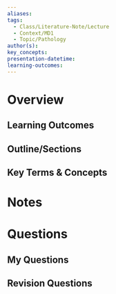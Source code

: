 ```yaml
---
aliases: 
tags:
  - Class/Literature-Note/Lecture
  - Context/MD1
  - Topic/Pathology
author(s): 
key_concepts: 
presentation-datetime: 
learning-outcomes:
---
```



# Overview
## Learning Outcomes

## Outline/Sections

## Key Terms & Concepts


# Notes


# Questions

## My Questions
## Revision Questions




